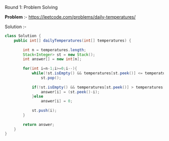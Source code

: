 Round 1: Problem Solving

**Problem** :- https://leetcode.com/problems/daily-temperatures/

Solution :- 

``` java
class Solution {
    public int[] dailyTemperatures(int[] temperatures) {
        
        int n = temperatures.length;
        Stack<Integer> st = new Stack();
        int answer[] = new int[n];
        
        for(int i=n-1;i>=0;i--){
            while(!st.isEmpty() && temperatures[st.peek()] <= temperatures[i])
                st.pop();
            
            if(!st.isEmpty() && temperatures[st.peek()] > temperatures[i]){
                answer[i] = (st.peek()-i);
            }else
                answer[i] = 0;
            
            st.push(i);
        }
        
        return answer;
    }
}

```
